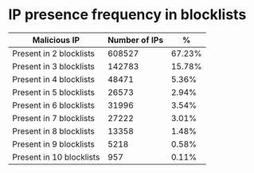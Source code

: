 # IP presence frequency in blocklists
| Malicious IP | Number of IPs | % |
|----|----|----|
| Present in 2 blocklists | 608527 | 67.23% |
| Present in 3 blocklists | 142783 | 15.78% |
| Present in 4 blocklists | 48471 | 5.36% |
| Present in 5 blocklists | 26573 | 2.94% |
| Present in 6 blocklists | 31996 | 3.54% |
| Present in 7 blocklists | 27222 | 3.01% |
| Present in 8 blocklists | 13358 | 1.48% |
| Present in 9 blocklists | 5218 | 0.58% |
| Present in 10 blocklists | 957 | 0.11% |
